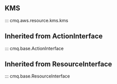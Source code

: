 ## KMS
::: cmq.aws.resource.kms.kms

## Inherited from ActionInterface
::: cmq.base.ActionInterface

## Inherited from ResourceInterface
::: cmq.base.ResourceInterface
